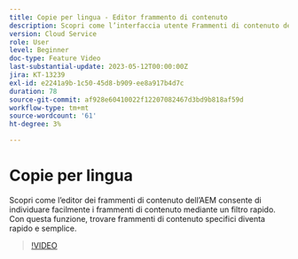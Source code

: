 ```yaml
---
title: Copie per lingua - Editor frammento di contenuto
description: Scopri come l’interfaccia utente Frammenti di contenuto dell’AEM consente di individuare facilmente i Frammenti di contenuto mediante un filtro rapido. Con questa funzione, trovare frammenti di contenuto specifici diventa rapido e semplice.
version: Cloud Service
role: User
level: Beginner
doc-type: Feature Video
last-substantial-update: 2023-05-12T00:00:00Z
jira: KT-13239
exl-id: e2241a9b-1c50-45d8-b909-ee8a917b4d7c
duration: 78
source-git-commit: af928e60410022f12207082467d3bd9b818af59d
workflow-type: tm+mt
source-wordcount: '61'
ht-degree: 3%

---
```


# Copie per lingua

Scopri come l’editor dei frammenti di contenuto dell’AEM consente di individuare facilmente i frammenti di contenuto mediante un filtro rapido. Con questa funzione, trovare frammenti di contenuto specifici diventa rapido e semplice.

>[!VIDEO](https://video.tv.adobe.com/v/3419311/?learn=on)
